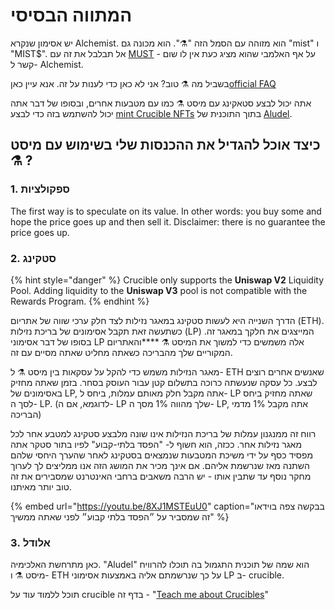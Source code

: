 # המתווה הבסיסי

יש אסימון שנקרא Alchemist. הוא מזוהה עם הסמל הזה "⚗️". הוא מכונה גם "mist" ו "MIST$". אל תבלבל את זה עם [MUST](https://www.coingecko.com/en/coins/must) - על אף האלמבי שהוא מציג כעת אין לו שום קשר ל- Alchemist.

בשביל מה ⚗️ טוב? אני לא כאן כדי לענות על זה. אנא עיין כאן[offici](faq.md)[al FAQ](faq.md)

אתה יכול לבצע סטאקינג עם מיסט ⚗️ כמו עם מטבעות אחרים, ובסופו של דבר אתה יכול להשתמש בזה כדי לבצע [mint Crucible NFTs](crucible/teach-me-about-crucibles.md) בתוך התוכנית של [Aludel](the-basic-outline.md#3-aludel).

## כיצד אוכל להגדיל את ההכנסות שלי בשימוש עם מיסט ⚗️ ?

### 1. ספקולציות 

The first way is to speculate on its value. In other words: you buy some and hope the price goes up and then sell it. Disclaimer: there is no guarantee the price goes up.

### 2. סטקינג

{% hint style="danger" %}
Crucible only supports the **Uniswap V2** Liquidity Pool. Adding liquidity to the **Uniswap V3** pool is not compatible with the Rewards Program.
{% endhint %}

הדרך השנייה היא לעשות סטקינג במאגר נזילות לצד חלק ערכי שווה של אתריום \(ETH\). כשתעשה זאת תקבל אסימונים של בריכת נזילות \(LP\) המייצגים את חלקך במאגר זה. בסופו של דבר אסימוני LP אלה משמשים כדי למשוך את המיסט ⚗️ ****והאתריום המקוריים שלך מהבריכה כשאתה מחליט שאתה מסיים עם זה.

מאגר הנזילות משמש כדי להקל על עסקאות בין מיסט ⚗️ ל- ETH שאנשים אחרים רוצים לבצע. כל עסקה שנעשתה כרוכה בתשלום קטן עבור העוסק בסחר. בזמן שאתה מחזיק באסימונים של LP, אתה מקבל חלק מאותם עמלות, ביחס ל- LP שאתה מחזיק ביחס לסך ה- LP. \(לדוגמא, אם ה- LP שלך מהווה 1% מסך ה- LP, אתה מקבל 1% מדמי הבריכה\)

רווח זה ממנגנון עמלות של בריכת הנזילות אינו שונה מלבצע סטקינג למטבע אחר לכל מאגר נזילות אחר. ככזה, הוא חשוף ל- "הפסד בלתי-קבוע" לפיו בתור סטקר אתה מפסיד כסף על ידי משיכת המטבעות שנמצאים בסטקינג לאחר שהערך היחסי שלהם השתנה מאז שנרשמת אליהם. אם אינך מכיר את המושג הזה אנו ממליצים לך לערוך מחקר נוסף עד שתבין אותו - יש הרבה משאבים ברחבי האינטרנט שמסבירים את זה טוב יותר מאיתנו.

{% embed url="https://youtu.be/8XJ1MSTEuU0" caption="בבקשה צפה בוידאו זה שמסביר על ״הפסד בלתי קבוע״ לפני שאתה ממשיך" %}

### 3. אלודל

כאן מתרחשת האלכימיה. "Aludel" הוא שמה של תוכנית התגמול בה תוכלו להרוויח מיסט ⚗️ ו- ETH על כך שנרשמתם אליה באמצעות אסימוני LP ב- crucible.

תוכל ללמוד עוד על crucible בדף זה - "[Teach me about Crucibles](crucible/teach-me-about-crucibles.md)"



